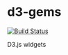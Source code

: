 # d3-gems

[![Build Status](https://drone.io/github.com/sergeyt/d3-gems/status.png)](https://drone.io/github.com/sergeyt/d3-gems/latest)

D3.js widgets
